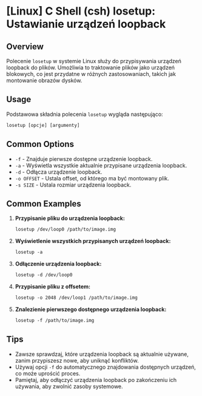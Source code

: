 # [Linux] C Shell (csh) losetup: Ustawianie urządzeń loopback

## Overview
Polecenie `losetup` w systemie Linux służy do przypisywania urządzeń loopback do plików. Umożliwia to traktowanie plików jako urządzeń blokowych, co jest przydatne w różnych zastosowaniach, takich jak montowanie obrazów dysków.

## Usage
Podstawowa składnia polecenia `losetup` wygląda następująco:

```csh
losetup [opcje] [argumenty]
```

## Common Options
- `-f` - Znajduje pierwsze dostępne urządzenie loopback.
- `-a` - Wyświetla wszystkie aktualnie przypisane urządzenia loopback.
- `-d` - Odłącza urządzenie loopback.
- `-o OFFSET` - Ustala offset, od którego ma być montowany plik.
- `-s SIZE` - Ustala rozmiar urządzenia loopback.

## Common Examples
1. **Przypisanie pliku do urządzenia loopback:**
   ```csh
   losetup /dev/loop0 /path/to/image.img
   ```

2. **Wyświetlenie wszystkich przypisanych urządzeń loopback:**
   ```csh
   losetup -a
   ```

3. **Odłączenie urządzenia loopback:**
   ```csh
   losetup -d /dev/loop0
   ```

4. **Przypisanie pliku z offsetem:**
   ```csh
   losetup -o 2048 /dev/loop1 /path/to/image.img
   ```

5. **Znalezienie pierwszego dostępnego urządzenia loopback:**
   ```csh
   losetup -f /path/to/image.img
   ```

## Tips
- Zawsze sprawdzaj, które urządzenia loopback są aktualnie używane, zanim przypiszesz nowe, aby uniknąć konfliktów.
- Używaj opcji `-f` do automatycznego znajdowania dostępnych urządzeń, co może uprościć proces.
- Pamiętaj, aby odłączyć urządzenia loopback po zakończeniu ich używania, aby zwolnić zasoby systemowe.